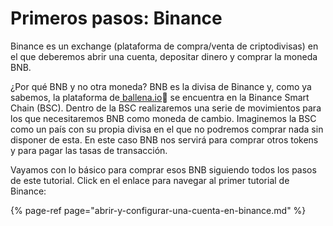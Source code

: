 # Primeros pasos: Binance

Binance es un exchange \(plataforma de compra/venta de criptodivisas\) en el que deberemos abrir una cuenta, depositar dinero y comprar la moneda BNB.

¿Por qué BNB y no otra moneda? BNB es la divisa de Binance y, como ya sabemos, la plataforma de[ ballena.io](https://ballena.io/)🐋 se encuentra en la Binance Smart Chain \(BSC\). Dentro de la BSC realizaremos una serie de movimientos para los que necesitaremos BNB como moneda de cambio. Imaginemos la BSC como un país con su propia divisa en el que no podremos comprar nada sin disponer de esta. En este caso BNB nos servirá para comprar otros tokens y para pagar las tasas de transacción.

Vayamos con lo básico para comprar esos BNB siguiendo todos los pasos de este tutorial. Click en el enlace para navegar al primer tutorial de Binance:

{% page-ref page="abrir-y-configurar-una-cuenta-en-binance.md" %}

